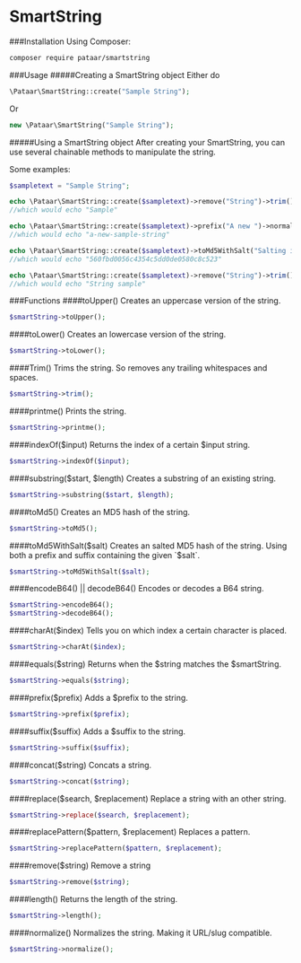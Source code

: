 SmartString
===========
###Installation
Using Composer:
```sh
composer require pataar/smartstring
```
###Usage
#####Creating a SmartString object
Either do 
```php
\Pataar\SmartString::create("Sample String");
```
Or 
```php
new \Pataar\SmartString("Sample String");
```

#####Using a SmartString object
After creating your SmartString, you can use several chainable methods to manipulate the string.

Some examples:
```php
$sampletext = "Sample String";

echo \Pataar\SmartString::create($sampletext)->remove("String")->trim();
//which would echo "Sample"

echo \Pataar\SmartString::create($sampletext)->prefix("A new ")->normalize();
//which would echo "a-new-sample-string"

echo \Pataar\SmartString::create($sampletext)->toMd5WithSalt("Salting is good");
//which would echo "560fbd0056c4354c5dd0de0580c8c523"

echo \Pataar\SmartString::create($sampletext)->remove("String")->trim()->toLower()->prefix("String ");
//which would echo "String sample"
```

###Functions
####toUpper()
Creates an uppercase version of the string.

```php
$smartString->toUpper();
```
####toLower()
Creates an lowercase version of the string.

```php
$smartString->toLower();
```

####Trim()
Trims the string. So removes any trailing whitespaces and spaces.

```php
$smartString->trim();
```
####printme()
Prints the string.

```php
$smartString->printme();
```
####indexOf($input)
Returns the index of a certain $input string.

```php
$smartString->indexOf($input);
```
####substring($start, $length)
Creates a substring of an existing string.

```php
$smartString->substring($start, $length);
```
####toMd5()
Creates an MD5 hash of the string.

```php
$smartString->toMd5();
```
####toMd5WithSalt($salt)
Creates an salted MD5 hash of the string. Using both a prefix and suffix containing the given `$salt`.

```php
$smartString->toMd5WithSalt($salt);
```
####encodeB64() || decodeB64()
Encodes or decodes a B64 string.

```php
$smartString->encodeB64();
$smartString->decodeB64();
```
####charAt($index)
Tells you on which index a certain character is placed.
```php
$smartString->charAt($index);
```

####equals($string)
Returns when the $string matches the $smartString.
```php
$smartString->equals($string);
```

####prefix($prefix)
Adds a $prefix to the string.
```php
$smartString->prefix($prefix);
```

####suffix($suffix)
Adds a $suffix to the string.
```php
$smartString->suffix($suffix);
```

####concat($string)
Concats a string.
```php
$smartString->concat($string);
```

####replace($search, $replacement)
Replace a string with an other string.
```php
$smartString->replace($search, $replacement);
```

####replacePattern($pattern, $replacement)
Replaces a pattern.
```php
$smartString->replacePattern($pattern, $replacement);
```

####remove($string)
Remove a string
```php
$smartString->remove($string);
```

####length()
Returns the length of the string.
```php
$smartString->length();
```

####normalize()
Normalizes the string. Making it URL/slug compatible.
```php
$smartString->normalize();
```

